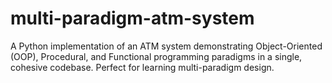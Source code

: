 # multi-paradigm-atm-system
A Python implementation of an ATM system demonstrating Object-Oriented (OOP), Procedural, and Functional programming paradigms in a single, cohesive codebase. Perfect for learning multi-paradigm design.
